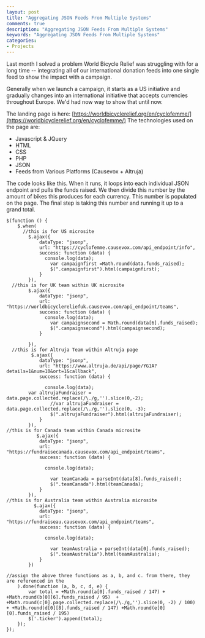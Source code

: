 ```yaml
---
layout: post
title: "Aggregating JSON Feeds From Multiple Systems"
comments: true
description: "Aggregating JSON Feeds From Multiple Systems"
keywords: "Aggregating JSON Feeds From Multiple Systems"
categories:
- Projects
---
```


Last month I solved a problem World Bicycle Relief was struggling with for a long time -- integrating all of our international donation feeds into one single feed to show the impact with a campaign.

Generally when we launch a campaign, it starts as a US initiative and gradually changes into an international initiative that accepts currencies throughout Europe. We'd had now way to show that until now.

The landing page is here: [https://worldbicyclerelief.org/en/cyclofemme/](https://worldbicyclerelief.org/en/cyclofemme/)
The technologies used on the page are:
* Javascript & JQuery
* HTML
* CSS
* PHP
* JSON
* Feeds from Various Platforms (Causevox + Altruja)

The code looks like this. When it runs, it loops into each individual JSON endpoint and pulls the funds raised. We then divide this number by the amount of bikes this produces for each currency. This number is populated on the page. The final step is taking this number and running it up to a grand total. 

```
$(function () {
    $.when(
      //this is for US microsite
        $.ajax({
            dataType: "jsonp",
            url: "https://cyclofemme.causevox.com/api_endpoint/info",
            success: function (data) {
              console.log(data);
                var campaignfirst =Math.round(data.funds_raised);
                $(".campaignfirst").html(campaignfirst);
            }
        }),
  //this is for UK team within UK microsite
        $.ajax({
            dataType: "jsonp",
            url: "https://worldbicyclereliefuk.causevox.com/api_endpoint/teams",
            success: function (data) {
              console.log(data);
                var campaignsecond = Math.round(data[6].funds_raised);
                $(".campaignsecond").html(campaignsecond);
            }
    
        }),
  //this is for Altruja Team within Altruja page
         $.ajax({
            dataType: "jsonp",
            url: "https://www.altruja.de/api/page/YG1A?details=1&num=10&ort=1&callback",
            success: function (data) {

              console.log(data);
		var altrujaFundraiser = data.page.collected.replace(/\./g,'').slice(0,-2);
                //var altrujaFundraiser = data.page.collected.replace(/\./g,'').slice(0, -3);
                $(".altrujaFundraiser").html(altrujaFundraiser);
            }
        }),
//this is for Canada team within Canada microsite
           $.ajax({
            dataType: "jsonp",
            url: "https://fundraisecanada.causevox.com/api_endpoint/teams",
            success: function (data) {

              console.log(data);

                var teamCanada = parseInt(data[8].funds_raised);
                $(".teamCanada").html(teamCanada);
            }
        }),
//this is for Australia team within Australia microsite
          $.ajax({
            dataType: "jsonp",
            url: "https://fundraiseau.causevox.com/api_endpoint/teams",
            success: function (data) {

              console.log(data);

                var teamAustralia = parseInt(data[0].funds_raised);
                $(".teamAustralia").html(teamAustralia);
            }
        })

//assign the above three functions as a, b, and c. from there, they are referenced in the
    ).done(function (a, b, c, d, e) {
        var total = +Math.round(a[0].funds_raised / 147) + +Math.round(b[0][6].funds_raised / 95)  + +Math.round(c[0].page.collected.replace(/\./g,'').slice(0, -2) / 100) + +Math.round(d[0][8].funds_raised / 147) +Math.round(e[0][0].funds_raised / 195)
        $('.ticker').append(total);
    });
});
```








